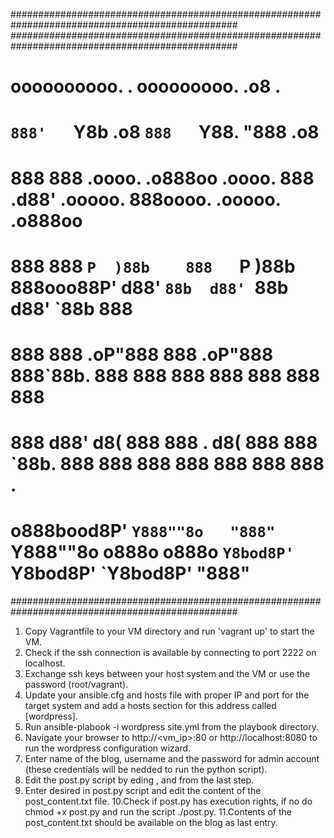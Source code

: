 #################################################################################################
#################################################################################################
# oooooooooo.                 .             ooooooooo.              .o8                     .   # 
# `888'   `Y8b              .o8             `888   `Y88.           "888                   .o8   #
#  888      888  .oooo.   .o888oo  .oooo.    888   .d88'  .ooooo.   888oooo.   .ooooo.  .o888oo #
#  888      888 `P  )88b    888   `P  )88b   888ooo88P'  d88' `88b  d88' `88b d88' `88b   888   #
#  888      888  .oP"888    888    .oP"888   888`88b.    888   888  888   888 888   888   888   #
#  888     d88' d8(  888    888 . d8(  888   888  `88b.  888   888  888   888 888   888   888 . #
# o888bood8P'   `Y888""8o   "888" `Y888""8o o888o  o888o `Y8bod8P'  `Y8bod8P' `Y8bod8P'   "888" #
#################################################################################################

1. Copy Vagrantfile to your VM directory and run 'vagrant up' to start the VM.
2. Check if the ssh connection is available by connecting to port 2222 on localhost.
3. Exchange ssh keys between your host system and the VM or use the password (root/vagrant).
4. Update your ansible.cfg and hosts file with proper IP and port for the target system and add a 
   hosts section for this address called [wordpress].
5. Run ansible-plabook -i wordpress site.yml from the playbook directory.
6. Navigate your browser to http://<vm_ip>:80 or http://localhost:8080 to run the wordpress 
   configuration wizard.
7. Enter name of the blog, username and the password for admin account (these credentials will be
   nedded to run the python script).
8. Edit the post.py script by eding <ip>, <login> and <password> from the last step.
9. Enter desired <Entry title> in  post.py script and edit the content of the post_content.txt file.
10.Check if post.py has execution rights, if no do chmod +x post.py and run the script ./post.py.
11.Contents of the post_content.txt should be available on the blog as last entry.  

  
